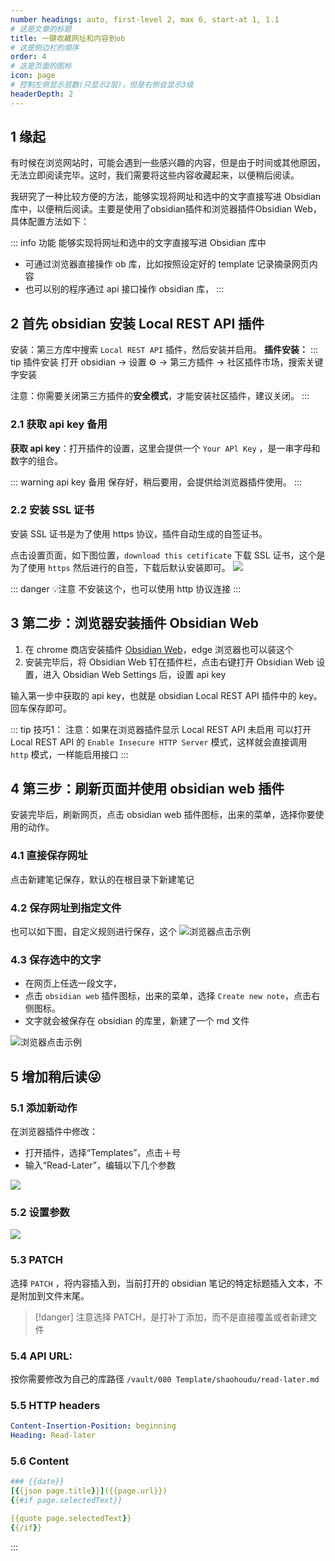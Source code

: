 ```yaml
---
number headings: auto, first-level 2, max 6, start-at 1, 1.1
# 这是文章的标题
title: 一键收藏网址和内容到ob
# 这是侧边栏的顺序
order: 4
# 这是页面的图标
icon: page
# 控制左侧显示层数(只显示2层)，但是右侧会显示3级
headerDepth: 2
---
```

## 1 缘起
有时候在浏览网站时，可能会遇到一些感兴趣的内容，但是由于时间或其他原因，无法立即阅读完毕。这时，我们需要将这些内容收藏起来，以便稍后阅读。

我研究了一种比较方便的方法，能够实现将网址和选中的文字直接写进 Obsidian 库中，以便稍后阅读。主要是使用了obsidian插件和浏览器插件Obsidian Web，具体配置方法如下：

::: info 功能
能够实现将网址和选中的文字直接写进 Obsidian 库中
- 可通过浏览器直接操作 ob 库，比如按照设定好的 template 记录摘录网页内容
- 也可以别的程序通过 api 接口操作 obsidian 库，
:::

## 2 首先 obsidian 安装 Local REST API 插件
安装：第三方库中搜索 `Local REST API` 插件，然后安装并启用。
**插件安装：**
::: tip 插件安装
打开 obsidian → 设置 ⚙️ → 第三方插件 → 社区插件市场，搜索关键字安装

注意：你需要关闭第三方插件的**安全模式**，才能安装社区插件，建议关闭。
:::

### 2.1 获取 api key 备用
**获取 api key**：打开插件的设置，这里会提供一个 `Your APl Key` ，是一串字母和数字的组合。

::: warning api key 备用
保存好，稍后要用，会提供给浏览器插件使用。
:::

### 2.2 安装 SSL 证书
安装 SSL 证书是为了使用 https 协议，插件自动生成的自签证书。

点击设置页面，如下图位置，`download this cetificate` 下载 SSL 证书，这个是为了使用 `https` 然后进行的自签，下载后默认安装即可。
![](/assets/2023110919070832.png)

::: danger 💡注意
不安装这个，也可以使用 http 协议连接
:::

## 3 第二步：浏览器安装插件 Obsidian Web
1. 在 chrome 商店安装插件 [Obsidian Web](https://chrome.google.com/webstore/detail/obsidian-web/edoacekkjanmingkbkgjndndibhkegad/related)，edge 浏览器也可以装这个
2. 安装完毕后，将 Obsidian Web 钉在插件栏，点击右键打开 Obsidian Web 设置，进入 Obsidian Web Settings 后，设置 api key

输入第一步中获取的 api key，也就是 obsidian Local REST API 插件中的 key。回车保存即可。

::: tip 技巧1：
注意：如果在浏览器插件显示 Local REST API 未启用
可以打开 Local REST API 的 `Enable Insecure HTTP Server` 模式，这样就会直接调用 `http` 模式，一样能启用接口
:::

## 4 第三步：刷新页面并使用 obsidian web 插件
安装完毕后，刷新网页，点击 obsidian web 插件图标，出来的菜单，选择你要使用的动作。

### 4.1 直接保存网址
点击新建笔记保存，默认的在根目录下新建笔记


### 4.2 保存网址到指定文件
也可以如下图，自定义规则进行保存，这个
![浏览器点击示例](/assets/d0eba05e128dac8226f493a074aab87.png) 

### 4.3 保存选中的文字
- 在网页上任选一段文字，
- 点击 `obsidian web` 插件图标，出来的菜单，选择 `Create new note`，点击右侧图标。
- 文字就会被保存在 obsidian 的库里，新建了一个 md 文件

![浏览器点击示例](/assets/2023033103.png) 



## 5 增加稍后读😜
### 5.1 添加新动作
在浏览器插件中修改：
- 打开插件，选择“Templates”，点击＋号
- 输入“Read-Later”，编辑以下几个参数

![](/assets/2023110919071203.png)

### 5.2 设置参数


![](/assets/2023110919071251.png)


### 5.3 PATCH
选择 `PATCH` ，将内容插入到，当前打开的 obsidian 笔记的特定标题插入文本，不是附加到文件末尾。
> [!danger] 
> 注意选择 PATCH，是打补丁添加，而不是直接覆盖或者新建文件

### 5.4 API URL: 
按你需要修改为自己的库路径
`/vault/080 Template/shaohoudu/read-later.md`

### 5.5 HTTP headers
```yaml
Content-Insertion-Position: beginning
Heading: Read-later
```

### 5.6 Content
```yaml
### {{date}}
[{{json page.title}}]({{page.url}})
{{#if page.selectedText}}

{{quote page.selectedText}}
{{/if}}
```
:::